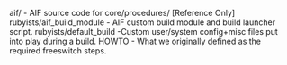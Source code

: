 aif/ - AIF source code for core/procedures/ [Reference Only]
rubyists/aif_build_module - AIF custom build module and build launcher script.
rubyists/default_build -Custom user/system config+misc files put into play during a build.
HOWTO - What we originally defined as the required freeswitch steps.

